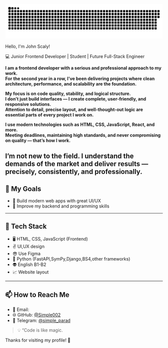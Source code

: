 ![Snake animation dark](https://github.com/Simple002/snk/blob/output/github-contribution-grid-snake-dark.svg?palette=github-dark)

Hello, I'm John Scaly!

💻 Junior Frontend Developer | Student | Future Full-Stack Engineer

**I am a frontend developer with a serious and professional approach to my work.  
For the second year in a row, I’ve been delivering projects where clean architecture, performance, and scalability are the foundation.**

**My focus is on code quality, stability, and logical structure.  
I don’t just build interfaces — I create complete, user-friendly, and responsive solutions.  
Attention to detail, precise layout, and well-thought-out logic are essential parts of every project I work on.**

**I use modern technologies such as HTML, CSS, JavaScript, React, and more.  
Meeting deadlines, maintaining high standards, and never compromising on quality — that’s how I work.**

**I’m not new to the field. I understand the demands of the market and deliver results —  
precisely, consistently, and professionally.**
---

## 🚀 My Goals

- 🎨 Build modern web apps with great UI/UX
- 🧠 Improve my backend and programming skills

---

## 🧰 Tech Stack

- 🖥️ HTML, CSS, JavaScript (Frontend)
- ✌  UI,UX design 
- 😎 Use Figma
- 🐍 Python (FastAPI,SymPy,Django,BS4,other frameworks)
- 👽 English B1-B2
- 📈 Website layout

------

## 📫 How to Reach Me

- 📧 Email: 
- 🌐 GitHub: [@Simple002](https://github.com/Simple002)
- 💬 Telegram: [@simple_parad](https://t.me/simple_parad)

> 💡 “Code is like magic.

Thanks for visiting my profile! 🙌
